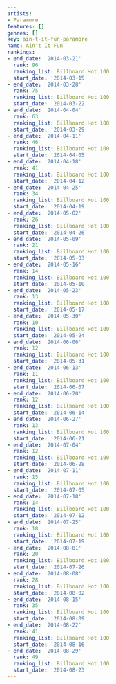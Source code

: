 ```yaml
---
artists:
- Paramore
features: []
genres: []
key: ain-t-it-fun-paramore
name: Ain't It Fun
rankings:
- end_date: '2014-03-21'
  rank: 96
  ranking_list: Billboard Hot 100
  start_date: '2014-03-15'
- end_date: '2014-03-28'
  rank: 75
  ranking_list: Billboard Hot 100
  start_date: '2014-03-22'
- end_date: '2014-04-04'
  rank: 63
  ranking_list: Billboard Hot 100
  start_date: '2014-03-29'
- end_date: '2014-04-11'
  rank: 46
  ranking_list: Billboard Hot 100
  start_date: '2014-04-05'
- end_date: '2014-04-18'
  rank: 41
  ranking_list: Billboard Hot 100
  start_date: '2014-04-12'
- end_date: '2014-04-25'
  rank: 34
  ranking_list: Billboard Hot 100
  start_date: '2014-04-19'
- end_date: '2014-05-02'
  rank: 26
  ranking_list: Billboard Hot 100
  start_date: '2014-04-26'
- end_date: '2014-05-09'
  rank: 21
  ranking_list: Billboard Hot 100
  start_date: '2014-05-03'
- end_date: '2014-05-16'
  rank: 14
  ranking_list: Billboard Hot 100
  start_date: '2014-05-10'
- end_date: '2014-05-23'
  rank: 13
  ranking_list: Billboard Hot 100
  start_date: '2014-05-17'
- end_date: '2014-05-30'
  rank: 10
  ranking_list: Billboard Hot 100
  start_date: '2014-05-24'
- end_date: '2014-06-06'
  rank: 12
  ranking_list: Billboard Hot 100
  start_date: '2014-05-31'
- end_date: '2014-06-13'
  rank: 11
  ranking_list: Billboard Hot 100
  start_date: '2014-06-07'
- end_date: '2014-06-20'
  rank: 12
  ranking_list: Billboard Hot 100
  start_date: '2014-06-14'
- end_date: '2014-06-27'
  rank: 13
  ranking_list: Billboard Hot 100
  start_date: '2014-06-21'
- end_date: '2014-07-04'
  rank: 12
  ranking_list: Billboard Hot 100
  start_date: '2014-06-28'
- end_date: '2014-07-11'
  rank: 15
  ranking_list: Billboard Hot 100
  start_date: '2014-07-05'
- end_date: '2014-07-18'
  rank: 14
  ranking_list: Billboard Hot 100
  start_date: '2014-07-12'
- end_date: '2014-07-25'
  rank: 18
  ranking_list: Billboard Hot 100
  start_date: '2014-07-19'
- end_date: '2014-08-01'
  rank: 20
  ranking_list: Billboard Hot 100
  start_date: '2014-07-26'
- end_date: '2014-08-08'
  rank: 28
  ranking_list: Billboard Hot 100
  start_date: '2014-08-02'
- end_date: '2014-08-15'
  rank: 35
  ranking_list: Billboard Hot 100
  start_date: '2014-08-09'
- end_date: '2014-08-22'
  rank: 41
  ranking_list: Billboard Hot 100
  start_date: '2014-08-16'
- end_date: '2014-08-29'
  rank: 49
  ranking_list: Billboard Hot 100
  start_date: '2014-08-23'
---
```


